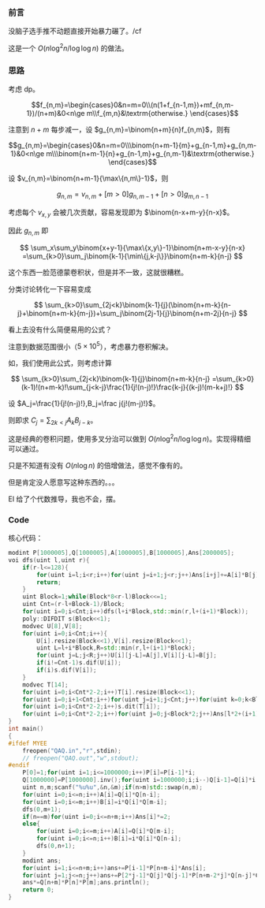 ### 前言

没脑子选手推不动题直接开始暴力碾了。/cf

这是一个 $O(n\log^2n/\log\log n)$ 的做法。

### 思路

考虑 dp。

$$f_{n,m}=\begin{cases}0&n=m=0\\(n(1+f_{n-1,m})+mf_{n,m-1})/(n+m)&0<n\ge m\\f_{m,n}&\textrm{otherwise.}
\end{cases}$$

注意到 $n+m$ 每步减一，设 $g_{n,m}=\binom{n+m}{n}f_{n,m}$，则有

$$g_{n,m}=\begin{cases}0&n=m=0\\\binom{n+m-1}{m}+g_{n-1,m}+g_{n,m-1}&0<n\ge m\\\binom{n+m-1}{n}+g_{n-1,m}+g_{n,m-1}&\textrm{otherwise.}
\end{cases}$$

设 $v_{n,m}=\binom{n+m-1}{\max\{n,m\}-1}$，则

$$g_{n,m}=v_{n,m}+[m>0]g_{n,m-1}+[n>0]g_{m,n-1}$$

考虑每个 $v_{x,y}$ 会被几次贡献，容易发现即为 $\binom{n-x+m-y}{n-x}$。

因此 $g_{n,m}$ 即

$$
\sum_x\sum_y\binom{x+y-1}{\max\{x,y\}-1}\binom{n+m-x-y}{n-x}
=\sum_{k>0}\sum_j\binom{k-1}{\min\{j,k-j\}}\binom{n+m-k}{n-j}
$$

这个东西一脸范德蒙卷积状，但是并不一致，这就很糟糕。

分类讨论转化一下容易变成

$$
\sum_{k>0}\sum_{2j<k}\binom{k-1}{j}(\binom{n+m-k}{n-j}+\binom{n+m-k}{m-j})+\sum_j\binom{2j-1}{j}\binom{n+m-2j}{n-j}
$$

看上去没有什么简便易用的公式？

注意到数据范围很小（$5\times10^5$），考虑暴力卷积解决。

如，我们使用此公式，则考虑计算

$$
\sum_{k>0}\sum_{2j<k}\binom{k-1}{j}\binom{n+m-k}{n-j}
=\sum_{k>0}(k-1)!(n+m-k)!\sum_{j<k-j}\frac{1}{j!(n-j)!}\frac{k-j}{(k-j)!(m-k+j)!}
$$

设 $A_j=\frac{1}{j!(n-j)!},B_j=\frac j{j!(m-j)!}$。

则即求 $C_j=\sum_{2k<j}A_kB_{j-k}$。

这是经典的卷积问题，使用多叉分治可以做到 $O(n\log^2n/\log\log n)$。实现得精细可以通过。

只是不知道有没有 $O(n\log n)$ 的倍增做法，感觉不像有的。

但是肯定没人愿意写这种东西的。。。

EI 给了个代数推导，我也不会，摆。

### Code

核心代码：

```cpp
modint P[1000005],Q[1000005],A[1000005],B[1000005],Ans[2000005];
voi dfs(uint l,uint r){
    if(r-l<=128){
        for(uint i=l;i<r;i++)for(uint j=i+1;j<r;j++)Ans[i+j]+=A[i]*B[j];
        return;
    }
    uint Block=1;while(Block*8<r-l)Block<<=1;
    uint Cnt=(r-l+Block-1)/Block;
    for(uint i=0;i<Cnt;i++)dfs(l+i*Block,std::min(r,l+(i+1)*Block));
    poly::DIFDIT s(Block<<1);
    modvec U[8],V[8];
    for(uint i=0;i<Cnt;i++){
        U[i].resize(Block<<1),V[i].resize(Block<<1);
        uint L=l+i*Block,R=std::min(r,l+(i+1)*Block);
        for(uint j=L;j<R;j++)U[i][j-L]=A[j],V[i][j-L]=B[j];
        if(i!=Cnt-1)s.dif(U[i]);
        if(i)s.dif(V[i]);
    }
    modvec T[14];
    for(uint i=0;i<Cnt*2-2;i++)T[i].resize(Block<<1);
    for(uint i=0;i+1<Cnt;i++)for(uint j=i+1;j<Cnt;j++)for(uint k=0;k<Block*2;k++)T[i+j-1][k]+=U[i][k]*V[j][k];
    for(uint i=0;i<Cnt*2-2;i++)s.dit(T[i]);
    for(uint i=0;i<Cnt*2-2;i++)for(uint j=0;j<Block*2;j++)Ans[l*2+(i+1)*Block+j]+=T[i][j];
}
int main()
{
#ifdef MYEE
    freopen("QAQ.in","r",stdin);
    // freopen("QAQ.out","w",stdout);
#endif
    P[0]=1;for(uint i=1;i<=1000000;i++)P[i]=P[i-1]*i;
    Q[1000000]=P[1000000].inv();for(uint i=1000000;i;i--)Q[i-1]=Q[i]*i;
    uint n,m;scanf("%u%u",&n,&m);if(n>m)std::swap(n,m);
    for(uint i=0;i<=n;i++)A[i]=Q[i]*Q[n-i];
    for(uint i=0;i<=m;i++)B[i]=i*Q[i]*Q[m-i];
    dfs(0,m+1);
    if(n==m)for(uint i=0;i<=n+m;i++)Ans[i]*=2;
    else{
        for(uint i=0;i<=m;i++)A[i]=Q[i]*Q[m-i];
        for(uint i=0;i<=n;i++)B[i]=i*Q[i]*Q[n-i];
        dfs(0,n+1);
    }
    modint ans;
    for(uint i=1;i<=n+m;i++)ans+=P[i-1]*P[n+m-i]*Ans[i];
    for(uint j=1;j<=n;j++)ans+=P[2*j-1]*Q[j]*Q[j-1]*P[n+m-2*j]*Q[n-j]*Q[m-j];
    ans*=Q[n+m]*P[n]*P[m];ans.println();
    return 0;
}
```

